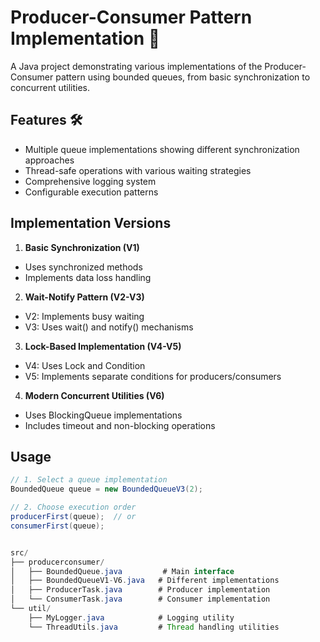 # Producer-Consumer Pattern Implementation 🔄

A Java project demonstrating various implementations of the Producer-Consumer pattern using bounded queues, from basic synchronization to concurrent utilities.

## Features 🛠️

* Multiple queue implementations showing different synchronization approaches
* Thread-safe operations with various waiting strategies
* Comprehensive logging system
* Configurable execution patterns

## Implementation Versions

1. **Basic Synchronization (V1)**
  * Uses synchronized methods
  * Implements data loss handling

2. **Wait-Notify Pattern (V2-V3)**
  * V2: Implements busy waiting
  * V3: Uses wait() and notify() mechanisms

3. **Lock-Based Implementation (V4-V5)**
  * V4: Uses Lock and Condition
  * V5: Implements separate conditions for producers/consumers

4. **Modern Concurrent Utilities (V6)**
  * Uses BlockingQueue implementations
  * Includes timeout and non-blocking operations

## Usage

```java
// 1. Select a queue implementation
BoundedQueue queue = new BoundedQueueV3(2);

// 2. Choose execution order
producerFirst(queue);  // or
consumerFirst(queue);


src/
├── producerconsumer/
│   ├── BoundedQueue.java         # Main interface
│   ├── BoundedQueueV1-V6.java   # Different implementations
│   ├── ProducerTask.java        # Producer implementation
│   └── ConsumerTask.java        # Consumer implementation
└── util/
    ├── MyLogger.java            # Logging utility
    └── ThreadUtils.java         # Thread handling utilities
